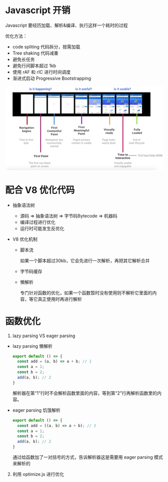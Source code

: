 # Javascript 开销

Javascript 要经历加载、解析&编译、执行这样一个耗时的过程

优化方法：

- code spliting 代码拆分，按需加载
- Tree shaking 代码减重
- 避免长任务
- 避免行间脚本超过 1kb
- 使用 rAF 和 rIC 进行时间调度
- 渐进式启动 Progressive Bootstrapping

![image-20210304212158274](代码优化.assets/image-20210304212158274.png)



# 配合 V8 优化代码

- 抽象语法树

  - 源码 => 抽象语法树 => 字节码Bytecode => 机器码
  - 编译过程进行优化
  - 运行时可能发生反优化

- V8 优化机制

  - 脚本流

    如果一个脚本超过30kb，它会先进行一次解析，再把其它解析合并

  - 字节码缓存

  - 懒解析

    专门针对函数的优化，如果一个函数暂时没有使用则不解析它里面的内容，等它真正使用时再进行解析



# 函数优化

1. lazy parsing VS eager parsing

- lazy parsing 懒解析

  ```javascript
  export default () => {
  	const add = (a, b) => a + b; // 1
  	const a = 1;
  	const b = 2;
  	add(a, b); // 2
  }
  ```

  解析器在第“1”行时不会解析函数里面的内容，等到第“2”行再解析函数里的内容。

- eager parsing 饥饿解析

  ```javascript
  export default () => {
  	const add = ((a, b) => a + b); // 1 
  	const a = 1;
  	const b = 2;
  	add(a, b); // 2
  }
  ```

  通过给函数加了一对括号的方式，告诉解析器这是需要用 eager parsing 模式来解析的

2. 利用 optimize.js 进行优化